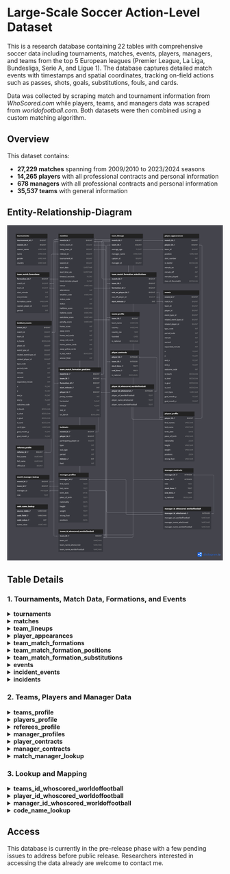 # Large-Scale Soccer Action-Level Dataset

This is a research database containing 22 tables with comprehensive soccer data including tournaments, matches, events, players, managers, and teams from the top 5 European leagues (Premier League, La Liga, Bundesliga, Serie A, and Ligue 1). The database captures detailed match events with timestamps and spatial coordinates, tracking on-field actions such as passes, shots, goals, substitutions, fouls, and cards.

Data was collected by scraping match and tournament information from _WhoScored.com_ while players, teams, and managers data was scraped from _worldofootball.com_. Both datasets were then combined using a custom matching algorithm.

## Overview
This dataset contains:
- **27,229 matches** spanning from 2009/2010 to 2023/2024 seasons
- **14,265 players** with all professional contracts and personal information
- **678 managers** with all professional contracts and personal information
- **35,537 teams** with general information

## Entity-Relationship-Diagram
<img alt="ERD" src="ERD.png"/>

## Table Details

### 1. Tournaments, Match Data, Formations, and Events

<details>
<summary><strong>tournaments</strong></summary>

| Column | Type | Example Value | Primary Key | Foreign Key |
|--------|------|--------------|-------------|-------------|
| tournament_id | BIGINT | 2 | ✓ | - |
| season_id | BIGINT | 1849 | ✓ | - |
| season_name | VARCHAR | 2009/2010 | - | - |
| name | VARCHAR | Premier League | - | - |
| gender | VARCHAR | Male | - | - |
| country | VARCHAR | GB | - | - |

</details>

<details>
<summary><strong>matches</strong></summary>

| Column | Type | Example Value | Primary Key | Foreign Key |
|--------|------|-----|-------------|-------------|
| match_id | BIGINT | 318043 | ✓ | - |
| home_team_id | BIGINT | 96  | - | teams_id_whoscored_worldoffootball.team_id |
| away_team_id | BIGINT | 170 | - | teams_id_whoscored_worldoffootball.team_id |
| referee_id | BIGINT | 90  | - | referees_profile.referee_id |
| tournament_id | BIGINT | 2   | - | - |
| season_id | BIGINT | 1849 | - | - |
| start_date | DATETIME | 2010-01-05 | - | - |
| start_time_utc | DATETIME | 2010-01-05T19:45:00Z | - | - |
| timeout_seconds | FLOAT | 0.0 | - | - |
| total_minutes_played | FLOAT | 99.0 | - | - |
| venue | VARCHAR | Britannia Stadium | - | - |
| attendance | INT | 0   | - | - |
| weather_code | VARCHAR | NULL | - | - |
| status_code | INT | 6   | - | - |
| status | INT | 6   | - | - |
| halftime_score | VARCHAR | 3 : 0 | - | - |
| fulltime_score | VARCHAR | 3 : 2 | - | - |
| extratime_score | VARCHAR | 5:4 | - | - |
| penalty_score | VARCHAR | 3:2 | - | - |
| home_score | INT | 3   | - | - |
| away_score | INT | 2   | - | - |
| home_red_cards | INT | 0   | - | - |
| away_red_cards | INT | 0   | - | - |
| home_yellow_cards | INT | 1   | - | - |
| away_yellow_cards | INT | 0   | - | - |
| is_top_match | BOOLEAN | 0   | - | - |
| winner_field | INT | 0   | - | - |

</details>

<details>
<summary><strong>team_lineups</strong></summary>

| Column | Type | Example Value | Primary Key | Foreign Key |
|--------|------|--------------|-------------|-------------|
| match_id | BIGINT | 317783 | ✓ | matches.match_id |
| team_id | BIGINT | 32 | ✓ | teams_id_whoscored_worldoffootball.team_id |
| average_age | FLOAT | 41.1 | - | - |
| manager_name | VARCHAR | Alex Ferguson | - | - |
| captain_id | BIGINT | NULL | - | - |
| manager_id | BIGINT | 29 | - | - |

</details>

<details>
<summary><strong>player_appearances</strong></summary>

| Column | Type | Example Value | Primary Key | Foreign Key |
|--------|------|--------------|-------------|-------------|
| match_id | BIGINT | 317783 | ✓ | matches.match_id |
| player_id | BIGINT | 11530 | ✓ | players_profile.player_id |
| team_id | BIGINT | 32 | - | teams_id_whoscored_worldoffootball.team_id |
| position | VARCHAR | GK | - | - |
| shirt_number | INT | 12 | - | - |
| is_starter | BOOLEAN | 1 | - | - |
| minute_on | INT | 0 | - | - |
| minute_off | INT | 94 | - | - |
| minutes_played | INT | 94 | - | - |
| man_of_the_match | BOOLEAN | 0 | - | - |

</details>

<details>
<summary><strong>team_match_formations</strong></summary>

| Column | Type | Example Value | Primary Key | Foreign Key |
|--------|------|--------------|-------------|-------------|
| formation_id | BIGINT | 2 | ✓ | - |
| match_id | BIGINT | 317783 | - | matches.match_id |
| team_id | BIGINT | 32 | - | teams_id_whoscored_worldoffootball.team_id |
| start_minute | INT | 0 | - | - |
| end_minute | INT | 47 | - | - |
| formation_name | VARCHAR | 442 | - | - |
| captain_player_id | BIGINT | 3841 | - | - |
| period | INT | 16 | - | - |

</details>

<details>
<summary><strong>team_match_formation_positions</strong></summary>

| Column | Type | Example Value | Primary Key | Foreign Key |
|--------|------|--------------|-------------|-------------|
| match_id | BIGINT | 317783 | ✓ | matches.match_id |
| team_id | BIGINT | 32 | ✓ | teams_id_whoscored_worldoffootball.team_id |
| formation_id | BIGINT | 2 | ✓ | team_match_formations.formation_id |
| start_minute | INT | 0 | ✓ | - |
| player_id | BIGINT | 11530 | ✓ | players_profile.player_id |
| jersey_number | INT | 12 | - | - |
| horizontal | FLOAT | 5 | - | - |
| vertical | FLOAT | 0 | - | - |
| slot_id | INT | 1 | - | - |
| on_bench | BOOLEAN | 0 | - | - |

</details>

<details>
<summary><strong>team_match_formation_substitutions</strong></summary>

| Column | Type | Example Value | Primary Key | Foreign Key |
|--------|------|--------------|-------------|-------------|
| match_id | BIGINT | 317783 | ✓ | matches.match_id |
| team_id | BIGINT | 32 | ✓ | teams_id_whoscored_worldoffootball.team_id |
| formation_id | BIGINT | 2 | ✓ | team_match_formations.formation_id |
| sub_on_player_id | BIGINT | 77 | ✓ | players_profile.player_id |
| sub_off_player_id | BIGINT | 19104 | - | players_profile.player_id |
| start_minute | INT | 47 | ✓ | - |

</details>

<details>
<summary><strong>events</strong></summary>

| Column | Type | Example Value | Primary Key | Foreign Key |
|--------|------|--|-------------|-------------|
| event_id | BIGINT | 1958622586 | ✓ | - |
| match_id | BIGINT | 317783 | - | matches.match_id |
| team_id | BIGINT | 157 | - | - |
| player_id | BIGINT | 29086 | - | - |
| event_type_id | BIGINT | 2 | - | - |
| related_event_type_id | BIGINT | 92 | - | - |
| related_player_id | BIGINT | 2213 | - | - |
| type_code | INT | 32 | - | - |
| period_code | INT | 1 | - | - |
| minute | INT | 0 | - | - |
| second | INT | 0 | - | - |
| expanded_minute | INT | 0 | - | - |
| x | FLOAT | 0.0 | - | - |
| y | FLOAT | 0.0 | - | - |
| end_x | FLOAT | 53.8 | - | - |
| end_y | FLOAT | 50.5 | - | - |
| outcome_code | INT | 1 | - | - |
| is_touch | BOOLEAN | 0 | - | - |
| is_shot | BOOLEAN | 1 | - | - |
| is_goal | BOOLEAN | 1| - | - |
| is_card | BOOLEAN | 1 | - | - |
| card_type | VARCHAR | Yellow | - | - |
| goal_mouth_y | FLOAT | 50.0 | - | - |
| goal_mouth_z | FLOAT | 19.4 | - | - |

</details>

<details>
<summary><strong>incident_events</strong></summary>

| Column | Type | Example Value | Primary Key | Foreign Key |
|--------|------|---|-------------|-------------|
| event_id | BIGINT | 1776947979 | ✓ | - |
| match_id | BIGINT | 317783 | - | matches.match_id |
| team_id | BIGINT | 32 | - | - |
| is_home | BOOLEAN | 1 | - | - |
| player_id | BIGINT | 3859 | - | - |
| event_type_id | BIGINT | 380 | - | - |
| related_event_type_id | BIGINT | 379 | - | - |
| related_player_id | BIGINT | 19104 | - | - |
| type_code | INT | 14 | - | - |
| period_code | INT | 1 | - | - |
| minute | INT | 33 | - | - |
| second | INT | 33 | - | - |
| expanded_minute | INT | 33 | - | - |
| x | FLOAT | 92.5 | - | - |
| y | FLOAT | 52.0 | - | - |
| end_x | FLOAT | 88.4 | - | - |
| end_y | FLOAT | 49.1 | - | - |
| outcome_code | INT | 1 | - | - |
| is_touch | BOOLEAN | 1 | - | - |
| is_shot | BOOLEAN | 1 | - | - |
| is_goal | BOOLEAN | 1 | - | - |
| is_card | BOOLEAN | 1 | - | - |
| card_type | VARCHAR | Yellow | - | - |
| goal_mouth_y | FLOAT | 44.3 | - | - |
| goal_mouth_z | FLOAT | 5.6 | - | - |

</details>

<details>
<summary><strong>incidents</strong></summary>

| Column | Type | Example Value | Primary Key | Foreign Key |
|--------|------|--------------|-------------|-------------|
| match_id | BIGINT | 318043 | ✓ | matches.match_id |
| player_id | BIGINT | 10180 | ✓ | - |
| participating_player_id | BIGINT | 4145 | - | - |
| type | INT | 1 | - | - |
| sub_type | INT | 1 | - | - |
| period | INT | 1 | - | - |
| minute | INT | 12 | ✓ | - |
| field | INT | 0 | - | - |

</details>

### 2. Teams, Players and Manager Data

<details>
<summary><strong>teams_profile</strong></summary>

| Column | Type | Example Value | Primary Key | Foreign Key |
|--------|------|--------------|-------------|-------------|
| team_id | BIGINT | 96 | ✓ | teams_id_whoscored_worldoffootball.team_id |
| team_name | VARCHAR | Stoke | - | - |
| country | VARCHAR | gb-eng | - | - |
| country_iso | TEXT | gb | - | - |
| founded | DATE | 1863-01-01 | - | - |
| is_national | BOOLEAN | 0 | - | - |


</details>

<details>
<summary><strong>players_profile</strong></summary>

| Column | Type | Example Value | Primary Key | Foreign Key |
|--------|------|--------------|-------------|-------------|
| player_id | BIGINT | 11530 | ✓ | - |
| first_names | VARCHAR | Ben | - | - |
| last_name | VARCHAR | Foster | - | - |
| birth_date | DATE | 1983-04-03 | - | - |
| place_of_birth | VARCHAR | Leamington Spa,England | - | - |
| nationality | JSON | ["England"] | - | - |
| height | VARCHAR | 193 cm | - | - |
| weight | VARCHAR | 90 kg | - | - |
| positions | JSON | ["Goalkeeper"] | - | - |
| strong_foot | VARCHAR | left | - | - |

</details>

<details>
<summary><strong>referees_profile</strong></summary>

| Column | Type | Example Value | Primary Key | Foreign Key |
|--------|------|--------------|-------------|-------------|
| referee_id | BIGINT | 83 | ✓ | - |
| first_name | VARCHAR | Lee | - | - |
| full_name | VARCHAR | Lee Mason | - | - |
| official_id | BIGINT | 83 | - | - |

</details>

<details>
<summary><strong>manager_profiles</strong></summary>

| Column | Type | Example Value | Primary Key | Foreign Key |
|--------|------|--------------|-------------|-------------|
| manager_id | INTEGER | 533 | ✓ | manager_id_whoscored_worldoffootball.manager_id_whoScored |
| first_name | TEXT | René | - | - |
| last_name | TEXT | Girard | - | - |
| birth_date | DATE | 1954-04-04 | - | - |
| place_of_birth | TEXT | Vauvert,France | - | - |
| nationality | JSON | ["France"] | - | - |
| height | TEXT | 178 cm | - | - |
| weight | TEXT | 72 kg | - | - |
| strong_foot | TEXT | NULL | - | - |
| positions | JSON | ["Defensive Midfielder"] | - | - |

</details>

<details>
<summary><strong>player_contracts</strong></summary>

| Column | Type | Example Value | Primary Key | Foreign Key |
|--------|------|--------------|-------------|-------------|
| player_id | INTEGER | 25312 | ✓ | player_id_whoscored_worldoffootball.player_id_whoScored |
| team_id | INTEGER | 27544 | ✓ | teams_id_whoscored_worldoffootball.team_id |
| start_time | TEXT | 07/2012 | ✓ | - |
| end_time | TEXT | 06/2013 | ✓ | - |
| is_national | BOOLEAN | 0 | - | - |

</details>

<details>
<summary><strong>manager_contracts</strong></summary>

| Column | Type | Example Value | Primary Key | Foreign Key |
|--------|------|---------------|-------------|-------------|
| manager_id | INTEGER | 616           | ✓ | manager_id_whoscored_worldoffootball.manager_id_whoScored |
| team_id | INTEGER | 58007         | ✓ | teams_id_whoscored_worldoffootball.team_id |
| role | TEXT | Manager       | - | - |
| start_time | TEXT | 01/07/2004    | ✓ | - |
| end_time | TEXT | 30/06/2005    | ✓ | - |
| is_national | BOOLEAN | 0             | - | - |

</details>

<details>
<summary><strong>match_manager_lookup</strong></summary>

| Column | Type | Example Value | Primary Key | Foreign Key |
|--------|------|--------------|-------------|-------------|
| match_id | BIGINT | 317783 | ✓ | matches.match_id |
| team_id | BIGINT | 32 | ✓ | teams_profile.team_id |
| manager_id | INTEGER | 29 | - | manager_id_whoscored_worldoffootball.manager_id_whoScored |
| role | TEXT | Manager | - | - |

</details>

### 3. Lookup and Mapping 

<details>
<summary><strong>teams_id_whoscored_worldoffootball</strong></summary>

| Column | Type | Example Value | Primary Key | Foreign Key |
|--------|------|--------------|-------------|-------------|
| team_id | BIGINT | 96 | ✓ | - |
| team_url | VARCHAR | https://www.worldfootball.net/teams/stoke-city | - | - |
| team_name_whoScored | VARCHAR | Stoke | - | - |
| team_name_worldofFootball | VARCHAR | Stoke City | - | - |

</details>

<details>
<summary><strong>player_id_whoscored_worldoffootball</strong></summary>

| Column | Type | Example Value | Primary Key | Foreign Key |
|--------|------|--------------|-------------|-------------|
| player_id_whoScored | INTEGER | 3 | ✓ | - |
| player_url_worldofFootball | TEXT | https://www.worldfootball.net/player_summary/alan-smith | - | - |
| player_name_whoScored | TEXT | Alan | - | - |
| player_name_worldofFootball | TEXT | Alan Smith | - | - |

</details>

<details>
<summary><strong>manager_id_whoscored_worldoffootball</strong></summary>

| Column | Type | Example Value | Primary Key | Foreign Key |
|--------|------|--------------|-------------|-------------|
| manager_id_whoScored | INTEGER | 1 | ✓ | - |
| manager_url_worldofFootball | VARCHAR | https://www.worldfootball.net/player_summary/aaron-danks | - | - |
| manager_name_whoScored | VARCHAR | Aaron Danks | - | - |
| manager_name_worldofFootball | VARCHAR | Aaron Danks | - | - |

</details>

<details>
<summary><strong>code_name_lookup</strong></summary>

| Column | Type | Example Value | Primary Key | Foreign Key |
|--------|------|--------------|-------------|-------------|
| source_table | VARCHAR | events | ✓ | - |
| code_field | VARCHAR | type_code | ✓ | - |
| code_value | INT | 1 | ✓ | - |
| name_value | VARCHAR | Pass | - | - |

</details>

## Access
This database is currently in the pre-release phase with a few pending issues to address before public release. Researchers interested in accessing the data already are welcome to contact me.
